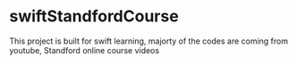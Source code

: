 # swiftStandfordCourse
This project is built for swift learning, majorty of the codes are coming from youtube, Standford online course videos

